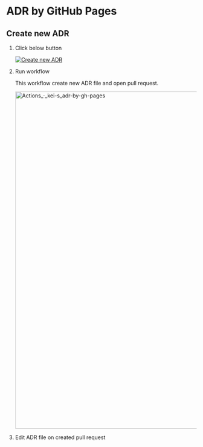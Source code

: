# ADR by GitHub Pages

## Create new ADR

1. Click below button

    [![Create new ADR](https://github.com/kei-s/adr-by-gh-pages/actions/workflows/create-new-adr.yml/badge.svg?branch=main&event=workflow_dispatch)](https://github.com/kei-s/adr-by-gh-pages/actions/workflows/create-new-adr.yml)

1. Run workflow

    This workflow create new ADR file and open pull request.

    <img width="892" alt="Actions_·_kei-s_adr-by-gh-pages" src="https://user-images.githubusercontent.com/8451/158020025-2272b5b5-1781-432a-a573-ee7f69218aad.png">

1. Edit ADR file on created pull request

